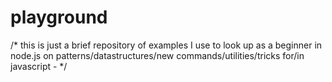 # playground
/* this is just a brief repository of examples I use to look up as a beginner in node.js on  patterns/datastructures/new commands/utilities/tricks for/in javascript  - 
*/

